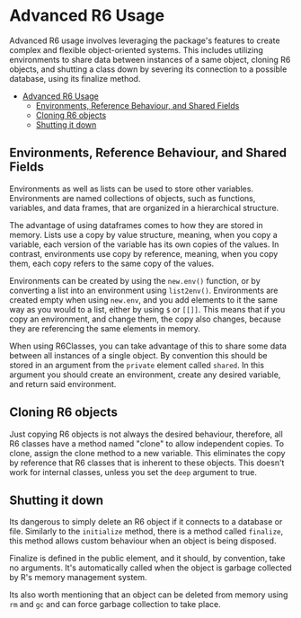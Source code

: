 # Advanced R6 Usage

Advanced R6 usage involves leveraging the package's features to create complex and flexible object-oriented systems. This includes utilizing environments to share data between instances of a same object, cloning R6 objects, and shutting a class down by severing its connection to a possible database, using its finalize method.

- [Advanced R6 Usage](#advanced-r6-usage)
  - [Environments, Reference Behaviour, and Shared Fields](#environments-reference-behaviour-and-shared-fields)
  - [Cloning R6 objects](#cloning-r6-objects)
  - [Shutting it down](#shutting-it-down)

## Environments, Reference Behaviour, and Shared Fields

Environments as well as lists can be used to store other variables. Environments are named collections of objects, such as functions, variables, and data frames, that are organized in a hierarchical structure.

The advantage of using dataframes comes to how they are stored in memory. Lists use a copy by value structure, meaning, when you copy a variable, each version of the variable has its own copies of the values. In contrast, environments use copy by reference, meaning, when you copy them, each copy refers to the same copy of the values.

Environments can be created by using the `new.env()` function, or by converting a list into an environment using `list2env()`. Environments are created empty when using `new.env`, and you add elements to it the same way as you would to a list, either by using `$` or `[[]]`. This means that if you copy an environment, and change them, the copy also changes, because they are referencing the same elements in memory.

When using R6Classes, you can take advantage of this to share some data between all instances of a single object. By convention this should be stored in an argument from the `private` element called `shared`. In this argument you should create an environment, create any desired variable, and return said environment.

## Cloning R6 objects

Just copying R6 objects is not always the desired behaviour, therefore, all R6 classes have a method named "clone" to allow independent copies. To clone, assign the clone method to a new variable. This eliminates the copy by reference that R6 classes that is inherent to these objects. This doesn't work for internal classes, unless you set the `deep` argument to true.

## Shutting it down

Its dangerous to simply delete an R6 object if it connects to a database or file. Similarly to the `initialize` method, there is a method called `finalize`, this method allows custom behaviour when an object is being disposed.

Finalize is defined in the public element, and it should, by convention, take no arguments. It's automatically called when the object is garbage collected by R's memory management system.

Its also worth mentioning that an object can be deleted from memory using `rm` and `gc` and can force garbage collection to take place.
